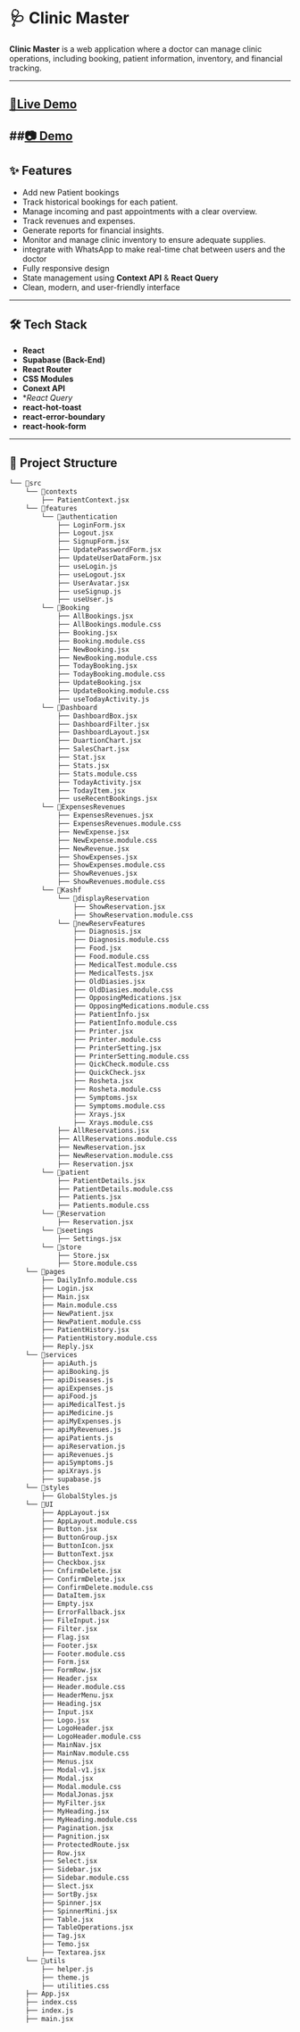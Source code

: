 # 🩺 Clinic Master

**Clinic Master** is a web application where a doctor can manage clinic operations, including booking, patient information, inventory, and financial tracking.

---

## [🚀Live Demo](https://abdullah-clinic.netlify.app/)

## ##[📷 Demo](./demo.mkv)

## ✨ Features

- Add new Patient bookings
- Track historical bookings for each patient.
- Manage incoming and past appointments with a clear overview.
- Track revenues and expenses.
- Generate reports for financial insights.
- Monitor and manage clinic inventory to ensure adequate supplies.
- integrate with WhatsApp to make real-time chat between users and the doctor
- Fully responsive design
- State management using **Context API** & **React Query**
- Clean, modern, and user-friendly interface

---

## 🛠️ Tech Stack

- **React**
- **Supabase (Back-End)**
- **React Router**
- **CSS Modules**
- **Conext API**
- \*_React Query_
- **react-hot-toast**
- **react-error-boundary**
- **react-hook-form**

---

## 📁 Project Structure

```bash
└── 📁src
    └── 📁contexts
        ├── PatientContext.jsx
    └── 📁features
        └── 📁authentication
            ├── LoginForm.jsx
            ├── Logout.jsx
            ├── SignupForm.jsx
            ├── UpdatePasswordForm.jsx
            ├── UpdateUserDataForm.jsx
            ├── useLogin.js
            ├── useLogout.jsx
            ├── UserAvatar.jsx
            ├── useSignup.js
            ├── useUser.js
        └── 📁Booking
            ├── AllBookings.jsx
            ├── AllBookings.module.css
            ├── Booking.jsx
            ├── Booking.module.css
            ├── NewBooking.jsx
            ├── NewBooking.module.css
            ├── TodayBooking.jsx
            ├── TodayBooking.module.css
            ├── UpdateBooking.jsx
            ├── UpdateBooking.module.css
            ├── useTodayActivity.js
        └── 📁Dashboard
            ├── DashboardBox.jsx
            ├── DashboardFilter.jsx
            ├── DashboardLayout.jsx
            ├── DuartionChart.jsx
            ├── SalesChart.jsx
            ├── Stat.jsx
            ├── Stats.jsx
            ├── Stats.module.css
            ├── TodayActivity.jsx
            ├── TodayItem.jsx
            ├── useRecentBookings.jsx
        └── 📁ExpensesRevenues
            ├── ExpensesRevenues.jsx
            ├── ExpensesRevenues.module.css
            ├── NewExpense.jsx
            ├── NewExpense.module.css
            ├── NewRevenue.jsx
            ├── ShowExpenses.jsx
            ├── ShowExpenses.module.css
            ├── ShowRevenues.jsx
            ├── ShowRevenues.module.css
        └── 📁Kashf
            └── 📁displayReservation
                ├── ShowReservation.jsx
                ├── ShowReservation.module.css
            └── 📁newReservFeatures
                ├── Diagnosis.jsx
                ├── Diagnosis.module.css
                ├── Food.jsx
                ├── Food.module.css
                ├── MedicalTest.module.css
                ├── MedicalTests.jsx
                ├── OldDiasies.jsx
                ├── OldDiasies.module.css
                ├── OpposingMedications.jsx
                ├── OpposingMedications.module.css
                ├── PatientInfo.jsx
                ├── PatientInfo.module.css
                ├── Printer.jsx
                ├── Printer.module.css
                ├── PrinterSetting.jsx
                ├── PrinterSetting.module.css
                ├── QickCheck.module.css
                ├── QuickCheck.jsx
                ├── Rosheta.jsx
                ├── Rosheta.module.css
                ├── Symptoms.jsx
                ├── Symptoms.module.css
                ├── Xrays.jsx
                ├── Xrays.module.css
            ├── AllReservations.jsx
            ├── AllReservations.module.css
            ├── NewReservation.jsx
            ├── NewReservation.module.css
            ├── Reservation.jsx
        └── 📁patient
            ├── PatientDetails.jsx
            ├── PatientDetails.module.css
            ├── Patients.jsx
            ├── Patients.module.css
        └── 📁Reservation
            ├── Reservation.jsx
        └── 📁seetings
            ├── Settings.jsx
        └── 📁store
            ├── Store.jsx
            ├── Store.module.css
    └── 📁pages
        ├── DailyInfo.module.css
        ├── Login.jsx
        ├── Main.jsx
        ├── Main.module.css
        ├── NewPatient.jsx
        ├── NewPatient.module.css
        ├── PatientHistory.jsx
        ├── PatientHistory.module.css
        ├── Reply.jsx
    └── 📁services
        ├── apiAuth.js
        ├── apiBooking.js
        ├── apiDiseases.js
        ├── apiExpenses.js
        ├── apiFood.js
        ├── apiMedicalTest.js
        ├── apiMedicine.js
        ├── apiMyExpenses.js
        ├── apiMyRevenues.js
        ├── apiPatients.js
        ├── apiReservation.js
        ├── apiRevenues.js
        ├── apiSymptoms.js
        ├── apiXrays.js
        ├── supabase.js
    └── 📁styles
        ├── GlobalStyles.js
    └── 📁UI
        ├── AppLayout.jsx
        ├── AppLayout.module.css
        ├── Button.jsx
        ├── ButtonGroup.jsx
        ├── ButtonIcon.jsx
        ├── ButtonText.jsx
        ├── Checkbox.jsx
        ├── CnfirmDelete.jsx
        ├── ConfirmDelete.jsx
        ├── ConfirmDelete.module.css
        ├── DataItem.jsx
        ├── Empty.jsx
        ├── ErrorFallback.jsx
        ├── FileInput.jsx
        ├── Filter.jsx
        ├── Flag.jsx
        ├── Footer.jsx
        ├── Footer.module.css
        ├── Form.jsx
        ├── FormRow.jsx
        ├── Header.jsx
        ├── Header.module.css
        ├── HeaderMenu.jsx
        ├── Heading.jsx
        ├── Input.jsx
        ├── Logo.jsx
        ├── LogoHeader.jsx
        ├── LogoHeader.module.css
        ├── MainNav.jsx
        ├── MainNav.module.css
        ├── Menus.jsx
        ├── Modal-v1.jsx
        ├── Modal.jsx
        ├── Modal.module.css
        ├── ModalJonas.jsx
        ├── MyFilter.jsx
        ├── MyHeading.jsx
        ├── MyHeading.module.css
        ├── Pagination.jsx
        ├── Pagnition.jsx
        ├── ProtectedRoute.jsx
        ├── Row.jsx
        ├── Select.jsx
        ├── Sidebar.jsx
        ├── Sidebar.module.css
        ├── Slect.jsx
        ├── SortBy.jsx
        ├── Spinner.jsx
        ├── SpinnerMini.jsx
        ├── Table.jsx
        ├── TableOperations.jsx
        ├── Tag.jsx
        ├── Temo.jsx
        ├── Textarea.jsx
    └── 📁utils
        ├── helper.js
        ├── theme.js
        ├── utilities.css
    ├── App.jsx
    ├── index.css
    ├── index.js
    ├── main.jsx
```

